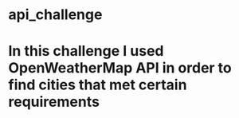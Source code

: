 # api_challenge
# In this challenge I used OpenWeatherMap API in order to find cities that met certain requirements
